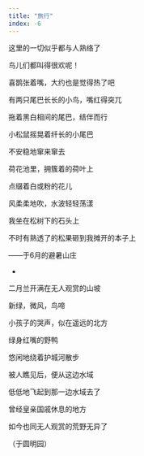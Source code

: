 ```yaml
---
title: "旅行"
index: -6
---
```


这里的一切似乎都与人熟络了

鸟儿们都叫得很欢呢！

喜鹊张着嘴，大约也是觉得热了吧

有两只尾巴长长的小鸟，嘴红得突兀

拖着黑白相间的尾巴，结伴而行

小松鼠摇晃着纤长的小尾巴

不安稳地窜来窜去

荷花池里，拥簇着的荷叶上

点缀着白或粉的花儿

风柔柔地吹，水波轻轻荡漾

我坐在松树下的石头上

不时有熟透了的松果砸到我摊开的本子上

——于6月的避暑山庄

*

二月兰开满在无人观赏的山坡

新绿，微风，鸟啼

小孩子的哭声，似在遥远的北方

绿身红嘴的野鸭

悠闲地绕着护城河散步

被人瞧见后，便从这边水域

低低地飞起到那一边水域去了

曾经皇亲国戚休息的地方

如今也同无人观赏的荒野无异了

（于圆明园）